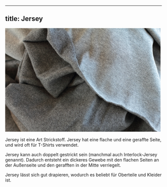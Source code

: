***

## title: Jersey

![Ein Stück grauer Jersey](knit-fabric.jpg)

Jersey ist eine Art Strickstoff. Jersey hat eine flache und eine geraffte Seite, und wird oft für T-Shirts verwendet.

Jersey kann auch doppelt gestrickt sein (manchmal auch Interlock-Jersey genannt). Dadurch entsteht ein dickeres Gewebe mit den flachen Seiten an der Außenseite und den gerafften in der Mitte verriegelt.

Jersey lässt sich gut drapieren, wodurch es beliebt für Oberteile und Kleider ist.
